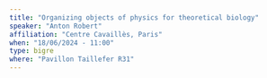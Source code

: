 ```yaml
---
title: "Organizing objects of physics for theoretical biology"
speaker: "Anton Robert"
affiliation: "Centre Cavaillès, Paris"
when: "18/06/2024 - 11:00"
type: bigre
where: "Pavillon Taillefer R31"
---
```

